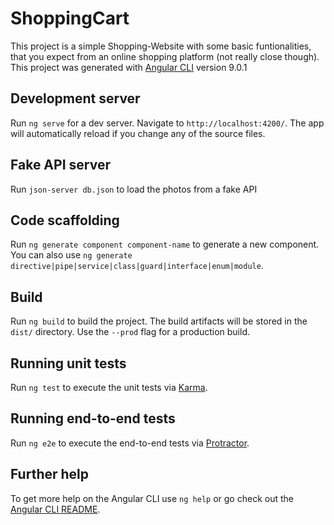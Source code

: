# ShoppingCart

This project is a simple Shopping-Website with some basic funtionalities, that you expect from an online shopping platform (not really close though).
<br /> This project was generated with [Angular CLI](https://github.com/angular/angular-cli) version 9.0.1  


## Development server

Run `ng serve` for a dev server. Navigate to `http://localhost:4200/`. The app will automatically reload if you change any of the source files.

## Fake API server

Run `json-server db.json` to load the photos from a fake API

## Code scaffolding

Run `ng generate component component-name` to generate a new component. You can also use `ng generate directive|pipe|service|class|guard|interface|enum|module`.

## Build

Run `ng build` to build the project. The build artifacts will be stored in the `dist/` directory. Use the `--prod` flag for a production build.

## Running unit tests

Run `ng test` to execute the unit tests via [Karma](https://karma-runner.github.io).

## Running end-to-end tests

Run `ng e2e` to execute the end-to-end tests via [Protractor](http://www.protractortest.org/).

## Further help

To get more help on the Angular CLI use `ng help` or go check out the [Angular CLI README](https://github.com/angular/angular-cli/blob/master/README.md).

